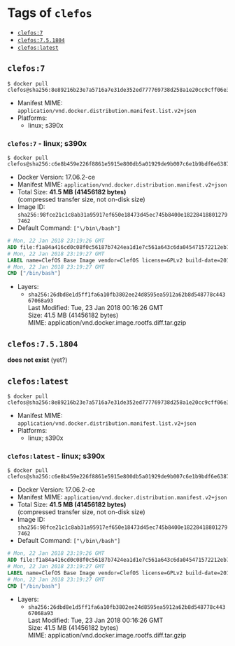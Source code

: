 <!-- THIS FILE IS GENERATED VIA './update-remote.sh' -->

# Tags of `clefos`

-	[`clefos:7`](#clefos7)
-	[`clefos:7.5.1804`](#clefos751804)
-	[`clefos:latest`](#clefoslatest)

## `clefos:7`

```console
$ docker pull clefos@sha256:8e89216b23e7a5716a7e31de352ed777769738d258a1e20cc9cff06e39316717
```

-	Manifest MIME: `application/vnd.docker.distribution.manifest.list.v2+json`
-	Platforms:
	-	linux; s390x

### `clefos:7` - linux; s390x

```console
$ docker pull clefos@sha256:c6e8b459e226f8861e5915e800db5a01929de9b007c6e1b9bdf6e6387c942e43
```

-	Docker Version: 17.06.2-ce
-	Manifest MIME: `application/vnd.docker.distribution.manifest.v2+json`
-	Total Size: **41.5 MB (41456182 bytes)**  
	(compressed transfer size, not on-disk size)
-	Image ID: `sha256:98fce21c1c8ab31a95917ef650e18473d45ec745b8400e182284188012797462`
-	Default Command: `["\/bin\/bash"]`

```dockerfile
# Mon, 22 Jan 2018 23:19:26 GMT
ADD file:f1a84a416cd0c08f0c56187b7424ea1d1e7c561a643c6da045471572212eb758 in / 
# Mon, 22 Jan 2018 23:19:27 GMT
LABEL name=ClefOS Base Image vendor=ClefOS license=GPLv2 build-date=20170913
# Mon, 22 Jan 2018 23:19:27 GMT
CMD ["/bin/bash"]
```

-	Layers:
	-	`sha256:26dbd8e1d5ff1fa6a10fb3802ee24d8595ea5912a62b8d548778c44367068a93`  
		Last Modified: Tue, 23 Jan 2018 00:16:26 GMT  
		Size: 41.5 MB (41456182 bytes)  
		MIME: application/vnd.docker.image.rootfs.diff.tar.gzip

## `clefos:7.5.1804`

**does not exist** (yet?)

## `clefos:latest`

```console
$ docker pull clefos@sha256:8e89216b23e7a5716a7e31de352ed777769738d258a1e20cc9cff06e39316717
```

-	Manifest MIME: `application/vnd.docker.distribution.manifest.list.v2+json`
-	Platforms:
	-	linux; s390x

### `clefos:latest` - linux; s390x

```console
$ docker pull clefos@sha256:c6e8b459e226f8861e5915e800db5a01929de9b007c6e1b9bdf6e6387c942e43
```

-	Docker Version: 17.06.2-ce
-	Manifest MIME: `application/vnd.docker.distribution.manifest.v2+json`
-	Total Size: **41.5 MB (41456182 bytes)**  
	(compressed transfer size, not on-disk size)
-	Image ID: `sha256:98fce21c1c8ab31a95917ef650e18473d45ec745b8400e182284188012797462`
-	Default Command: `["\/bin\/bash"]`

```dockerfile
# Mon, 22 Jan 2018 23:19:26 GMT
ADD file:f1a84a416cd0c08f0c56187b7424ea1d1e7c561a643c6da045471572212eb758 in / 
# Mon, 22 Jan 2018 23:19:27 GMT
LABEL name=ClefOS Base Image vendor=ClefOS license=GPLv2 build-date=20170913
# Mon, 22 Jan 2018 23:19:27 GMT
CMD ["/bin/bash"]
```

-	Layers:
	-	`sha256:26dbd8e1d5ff1fa6a10fb3802ee24d8595ea5912a62b8d548778c44367068a93`  
		Last Modified: Tue, 23 Jan 2018 00:16:26 GMT  
		Size: 41.5 MB (41456182 bytes)  
		MIME: application/vnd.docker.image.rootfs.diff.tar.gzip

